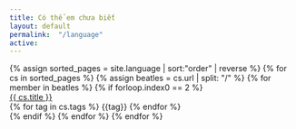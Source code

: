 ```yaml
---
title: Có thể em chưa biết
layout: default
permalink:  "/language"
active:
---
```

<div class="view_year">
{% assign sorted_pages = site.language  | sort:"order" | reverse %}
{% for cs in sorted_pages %}
{% assign beatles = cs.url | split: "/" %}
{% for member in beatles %}
{% if forloop.index0 == 2 %}
<div class="materials-item">
    <div class="tt">
      <a href="{{ cs.url }}">{{ cs.title }}</a>
    </div>
    <div class="kw">
      {% for tag in cs.tags  %}
      <a>{{tag}}</a>
      {% endfor %}
    </div>
</div>
{% endif %}
{% endfor %}
{% endfor %}
</div>